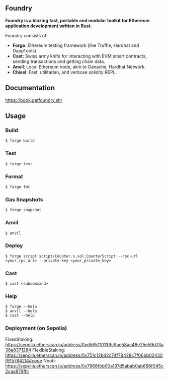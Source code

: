 ## Foundry

**Foundry is a blazing fast, portable and modular toolkit for Ethereum application development written in Rust.**

Foundry consists of:

-   **Forge**: Ethereum testing framework (like Truffle, Hardhat and DappTools).
-   **Cast**: Swiss army knife for interacting with EVM smart contracts, sending transactions and getting chain data.
-   **Anvil**: Local Ethereum node, akin to Ganache, Hardhat Network.
-   **Chisel**: Fast, utilitarian, and verbose solidity REPL.

## Documentation

https://book.getfoundry.sh/

## Usage

### Build

```shell
$ forge build
```

### Test

```shell
$ forge test
```

### Format

```shell
$ forge fmt
```

### Gas Snapshots

```shell
$ forge snapshot
```

### Anvil

```shell
$ anvil
```

### Deploy

```shell
$ forge script script/Counter.s.sol:CounterScript --rpc-url <your_rpc_url> --private-key <your_private_key>
```

### Cast

```shell
$ cast <subcommand>
```

### Help

```shell
$ forge --help
$ anvil --help
$ cast --help
```

### Deployment (on Sepolia)
FixedStaking: https://sepolia.etherscan.io/address/0xd585110139c9ae58ac46e25e59d73a38a8371284
FlexibleStaking: https://sepolia.etherscan.io/address/0x751c12bd2c74f78428c7f06bb02430f9157842f4#code
Noob: https://sepolia.etherscan.io/address/0x7866fbb00a197d5abab0ab666f045c2caa879ffc